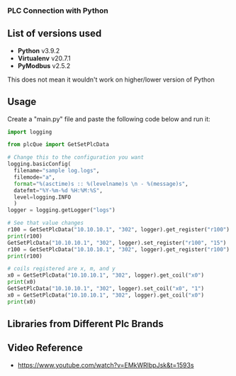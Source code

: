 ### PLC Connection with Python

## List of versions used

- **Python** v3.9.2
- **Virtualenv** v20.7.1
- **PyModbus** v2.5.2

This does not mean it wouldn't work on higher/lower version of Python

## Usage

Create a "main.py" file and paste the following code below and run it:

```Python
import logging

from plcQue import GetSetPlcData

# Change this to the configuration you want
logging.basicConfig(
  filename="sample log.logs",
  filemode="a",
  format="%(asctime)s :: %(levelname)s \n - %(message)s",
  datefmt="%Y-%m-%d %H:%M:%S",
  level=logging.INFO
  )
logger = logging.getLogger("logs")

# See that value changes
r100 = GetSetPlcData("10.10.10.1", "302", logger).get_register("r100")
print(r100)
GetSetPlcData("10.10.10.1", "302", logger).set_register("r100", "15")
r100 = GetSetPlcData("10.10.10.1", "302", logger).get_register("r100")
print(r100)

# coils registered are x, m, and y
x0 = GetSetPlcData("10.10.10.1", "302", logger).get_coil("x0")
print(x0)
GetSetPlcData("10.10.10.1", "302", logger).set_coil("x0", "1")
x0 = GetSetPlcData("10.10.10.1", "302", logger).get_coil("x0")
print(x0)

```

## Libraries from Different Plc Brands

## Video Reference

- https://www.youtube.com/watch?v=EMkWRlbpJsk&t=1593s
